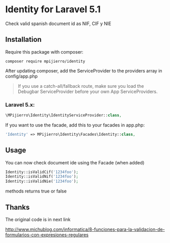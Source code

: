# Identity for Laravel 5.1

Check valid spanish document id as NIF, CIF y NIE

## Installation

Require this package with composer:

```shell
composer require mpijierro/identity
```
After updating composer, add the ServiceProvider to the providers array in config/app.php
> If you use a catch-all/fallback route, make sure you load the Debugbar ServiceProvider before your own App ServiceProviders.

### Laravel 5.x:

```php
\MPijierro\Identity\IdentityServiceProvider::class,
```

If you want to use the facade, add this to your facades in app.php:

```php
'Identity' => MPijierro\Identity\Facades\Identity::class,
```

## Usage

You can now check document ide using the Facade (when added)

```php
Identity::isValidCif('1234foo');
Identity::isValidNif('1234foo');
Identity::isValidNie('1234foo');
```

methods returns true or false


## Thanks

The original code is in next link

http://www.michublog.com/informatica/8-funciones-para-la-validacion-de-formularios-con-expresiones-regulares